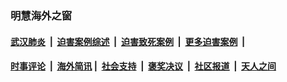 
### 明慧海外之窗

####  [武汉肺炎](indexes/365.md?t=02072253) &nbsp;|&nbsp;  [迫害案例综述](indexes/328.md?t=02072253) &nbsp;|&nbsp; [迫害致死案例](indexes/277.md?t=02072253)  &nbsp;|&nbsp; [更多迫害案例](indexes/81.md?t=02072253)  &nbsp;|&nbsp; 
####  [时事评论](indexes/19.md?t=02072253) &nbsp;|&nbsp; [海外简讯](indexes/245.md?t=02072253)&nbsp;|&nbsp;  [社会支持](indexes/140.md?t=02072253) &nbsp;|&nbsp; [褒奖决议](indexes/282.md?t=02072253) &nbsp;|&nbsp; [社区报道](indexes/91.md?t=02072253)  &nbsp;|&nbsp; [天人之间](indexes/78.md?t=02072253) 

